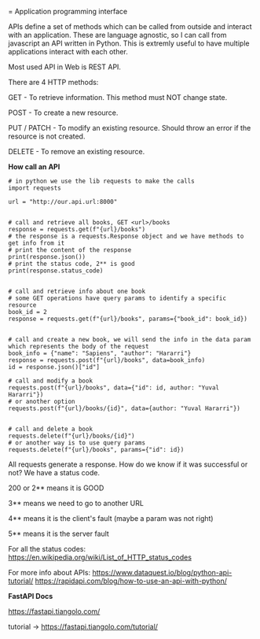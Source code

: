 = Application programming interface

APIs define a set of methods which can be called from outside and interact with an application. These are language agnostic, so I can call from javascript an API written in Python. This is extremly useful to have multiple applications interact with each other.

Most used API in Web is REST API.

There are 4 HTTP methods:

GET - To retrieve information. This method must NOT change state.

POST - To create a new resource.

PUT / PATCH - To modify an existing resource. Should throw an error if the resource is not created.

DELETE - To remove an existing resource.

**How call an API**

```
# in python we use the lib requests to make the calls
import requests

url = "http://our.api.url:8000"


# call and retrieve all books, GET <url>/books
response = requests.get(f"{url}/books")
# the response is a requests.Response object and we have methods to get info from it
# print the content of the response
print(response.json())
# print the status code, 2** is good
print(response.status_code)


# call and retrieve info about one book
# some GET operations have query params to identify a specific resource
book_id = 2
response = requests.get(f"{url}/books", params={"book_id": book_id})


# call and create a new book, we will send the info in the data param which represents the body of the request
book_info = {"name": "Sapiens", "author": "Hararri"}
response = requests.post(f"{url}/books", data=book_info)
id = response.json()["id"]

# call and modify a book
requests.post(f"{url}/books", data={"id": id, author: "Yuval Hararri"})
# or another option
requests.post(f"{url}/books/{id}", data={author: "Yuval Hararri"})


# call and delete a book
requests.delete(f"{url}/books/{id}")
# or another way is to use query params
requests.delete(f"{url}/books", params={"id": id})

```

All requests generate a response. How do we know if it was successful or not? We have a status code.

200 or 2** means it is GOOD

3** means we need to go to another URL

4** means it is the client's fault (maybe a param was not right)

5** means it is the server fault

For all the status codes: https://en.wikipedia.org/wiki/List_of_HTTP_status_codes

For more info about APIs:
https://www.dataquest.io/blog/python-api-tutorial/
https://rapidapi.com/blog/how-to-use-an-api-with-python/

**FastAPI Docs**

https://fastapi.tiangolo.com/

tutorial -> https://fastapi.tiangolo.com/tutorial/